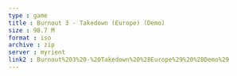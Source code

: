 ```yaml
---
type : game
title : Burnout 3 - Takedown (Europe) (Demo)
size : 98.7 M
format : iso
archive : zip
server : myrient
link2 : Burnout%203%20-%20Takedown%20%28Europe%29%20%28Demo%29
---
```

